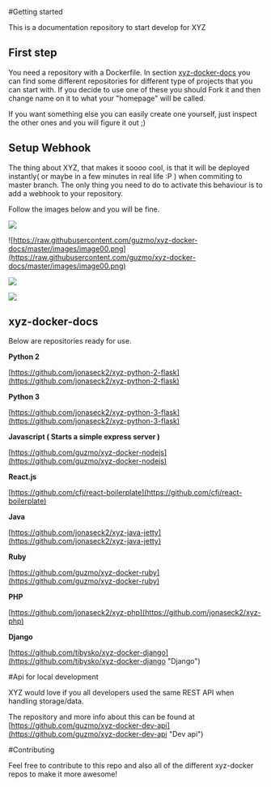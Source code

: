 #Getting started

This is a documentation repository to start develop for XYZ


## First step
You need a repository with a Dockerfile. In section [xyz-docker-docs](#xyz-docker-docs) you can find some different repositories for different type of projects that you can start with. If you decide to use one of these you should Fork it and then change name on it to what your "homepage" will be called.

If you want something else you can easily create one yourself, just inspect the other ones and you will figure it out ;)

## Setup Webhook

The thing about XYZ, that makes it soooo cool, is that it will be deployed instantly( or maybe in a few minutes in real life :P ) when commiting to master branch. The only thing you need to do to activate this behaviour is to add a webhook to your repository.

Follow the images below and you will be fine.

![](https://raw.githubusercontent.com/guzmo/xyz-docker-docs/master/images/image01.png)

![https://raw.githubusercontent.com/guzmo/xyz-docker-docs/master/images/image00.png](https://raw.githubusercontent.com/guzmo/xyz-docker-docs/master/images/image00.png)

![](https://raw.githubusercontent.com/guzmo/xyz-docker-docs/master/images/image02.png)

![](https://raw.githubusercontent.com/guzmo/xyz-docker-docs/master/images/image03.png)


## xyz-docker-docs

Below are repositories ready for use.

**Python 2**

[https://github.com/jonaseck2/xyz-python-2-flask](https://github.com/jonaseck2/xyz-python-2-flask)

**Python 3**

[https://github.com/jonaseck2/xyz-python-3-flask](https://github.com/jonaseck2/xyz-python-3-flask)

**Javascript ( Starts a simple express server )**

[https://github.com/guzmo/xyz-docker-nodejs](https://github.com/guzmo/xyz-docker-nodejs)

**React.js**

[https://github.com/cfj/react-boilerplate](https://github.com/cfj/react-boilerplate)

**Java**

[https://github.com/jonaseck2/xyz-java-jetty](https://github.com/jonaseck2/xyz-java-jetty)

**Ruby**

[https://github.com/guzmo/xyz-docker-ruby](https://github.com/guzmo/xyz-docker-ruby)

**PHP**

[https://github.com/jonaseck2/xyz-php](https://github.com/jonaseck2/xyz-php)

**Django**

[https://github.com/tibysko/xyz-docker-django](https://github.com/tibysko/xyz-docker-django "Django")


#Api for local development

XYZ would love if you all developers used the same REST API when handling storage/data.

The repository and more info about this can be found at [https://github.com/guzmo/xyz-docker-dev-api](https://github.com/guzmo/xyz-docker-dev-api "Dev api")

#Contributing

Feel free to contribute to this repo and also all of the different xyz-docker repos to make it more awesome! 




